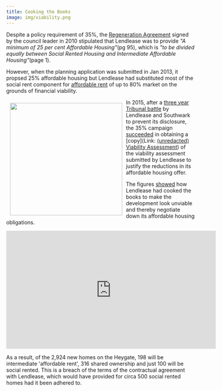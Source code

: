 ```yaml
---
title: Cooking the Books
image: img/viability.png
---
```

Despite a policy requirement of 35%, the [Regeneration Agreement](https://southwarknotes.files.wordpress.com/2013/02/ra.pdf) signed by the council leader in 2010 stipulated that Lendlease was to provide _"A minimum of 25 per cent Affordable Housing"_(pg 95), which is _"to be divided equally between Social Rented Housing and Intermediate Affordable Housing"_(page 1).

However, when the planning application was submitted in Jan 2013, it propsed 25% affordable housing but Lendlease had substituted most of the social rent component for [affordable rent](https://www.theguardian.com/housing-network/2014/feb/03/affordable-housing-meaning-rent-social-housing) of up to 80% market on the grounds of financial viability.

<img src="https://crappistmartin.github.io/images/guardianviabilityassessment.png" align="left" width="300" style="margin:10px">In 2015, after a [three year Tribunal battle](https://www.southwarknews.co.uk/news/my-conscience-is-clear-council-leader-peter-john-comes-out-fighting-as-heygate-deal-scrutinised/) by Lendlease and Southwark to prevent its disclosure, the 35% campaign [succeeded](https://www.35percent.org/heygate-viability-assessment-finally-revealed/) in obtaining a [copy](Link: [(unredacted) Viability Assessment](http://crappistmartin.github.io/images/HeygateViabilityAssessment_MainReport.pdf)) of the viability assessment submitted by Lendlease to justify the reductions in its affordable housing offer.  

The figures [showed](https://www.theguardian.com/cities/2015/jun/25/london-developers-viability-planning-affordable-social-housing-regeneration-oliver-wainwright) how Lendlease had cooked the books to make the development look unviable and thereby negotiate down its affordable housing obligations. 

<iframe width="560" height="315" src="https://www.youtube.com/embed/4Niw5_OaLu0" frameborder="0" allowfullscreen></iframe>

As a result, of the 2,924 new homes on the Heygate, 198 will be intermediate 'affordable rent', 316 shared ownership and just 100 will be social rented. This is a breach of the terms of the contractual agreement with Lendlease, which would have provided for circa 500 social rented homes had it been adhered to.

